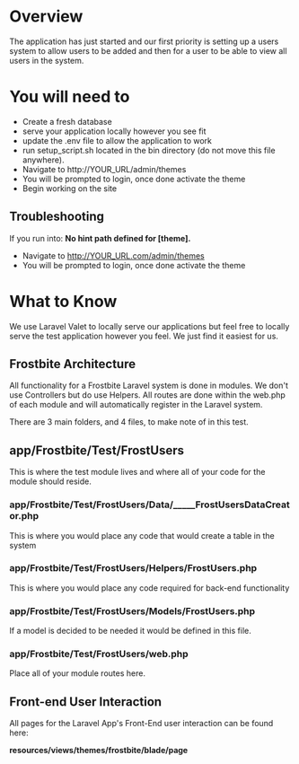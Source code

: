 
# Overview

The application has just started and our first priority is setting up a users
system to allow users to be added and then for a user to be able to view all users
in the system.

# You will need to

* Create a fresh database
* serve your application locally however you see fit
* update the .env file to allow the application to work
* run setup_script.sh located in the bin directory (do not move this file anywhere).
* Navigate to http://YOUR_URL/admin/themes
* You will be prompted to login, once done activate the theme
* Begin working on the site

## Troubleshooting

If you run into:
__No hint path defined for [theme].__

* Navigate to http://YOUR_URL.com/admin/themes
* You will be prompted to login, once done activate the theme

# What to Know

We use Laravel Valet to locally serve our applications but feel free to locally
serve the test application however you feel. We just find it easiest for us.

## Frostbite Architecture

All functionality for a Frostbite Laravel system is done in modules. We don't use
Controllers but do use Helpers. All routes are done within the web.php of each module
and will automatically register in the Laravel system.

There are 3 main folders, and 4 files, to make note of in this test.

## app/Frostbite/Test/FrostUsers

This is where the test module lives and where all of your code for the module should reside.


### app/Frostbite/Test/FrostUsers/Data/_____FrostUsersDataCreator.php

This is where you would place any code that would create a table in the system

### app/Frostbite/Test/FrostUsers/Helpers/FrostUsers.php

This is where you would place any code required for back-end functionality

### app/Frostbite/Test/FrostUsers/Models/FrostUsers.php

If a model is decided to be needed it would be defined in this file.

### app/Frostbite/Test/FrostUsers/web.php

Place all of your module routes here.

## Front-end User Interaction

All pages for the Laravel App's Front-End user interaction can be found here:

__resources/views/themes/frostbite/blade/page__
